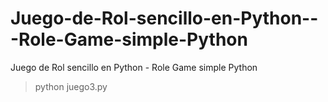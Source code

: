 Juego-de-Rol-sencillo-en-Python---Role-Game-simple-Python
=========================================================

Juego de Rol sencillo en Python - Role Game simple Python

> python juego3.py
